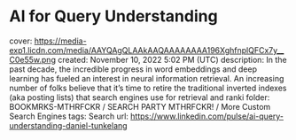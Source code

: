 # AI for Query Understanding

cover: https://media-exp1.licdn.com/media/AAYQAgQLAAkAAQAAAAAAAA196XghfnplQFCx7y__C0e55w.png
created: November 10, 2022 5:02 PM (UTC)
description: In the past decade, the incredible progress in word embeddings and deep learning has fueled an interest in neural information retrieval. An increasing number of folks believe that it’s time to retire the traditional inverted indexes (aka posting lists) that search engines use for retrieval and ranki
folder: BOOKMRKS-MTHRFCKR / SEARCH PARTY MTHRFCKR! / More Custom Search Engines
tags: Search
url: https://www.linkedin.com/pulse/ai-query-understanding-daniel-tunkelang